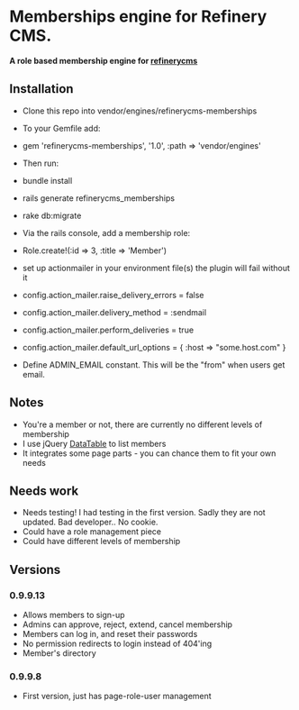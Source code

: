 # Memberships engine for Refinery CMS.

__A role based membership engine for [refinerycms](http://refinerycms.com)__

## Installation

* Clone this repo into vendor/engines/refinerycms-memberships
* To your Gemfile add: 
* gem 'refinerycms-memberships', '1.0', :path => 'vendor/engines'
* Then run:
* bundle install
* rails generate refinerycms_memberships
* rake db:migrate
* Via the rails console, add a membership role:
* Role.create!(:id => 3, :title => 'Member')

 * set up actionmailer in your environment file(s) the plugin will fail without it

*  config.action_mailer.raise_delivery_errors = false
*  config.action_mailer.delivery_method = :sendmail
*  config.action_mailer.perform_deliveries = true
*  config.action_mailer.default_url_options = { :host => "some.host.com" }

* Define ADMIN_EMAIL constant. This will be the "from" when users get email.



## Notes

* You're a member or not, there are currently no different levels of membership
* I use jQuery [DataTable](http://www.datatables.net/index) to list members
* It integrates some page parts - you can chance them to fit your own needs

## Needs work

* Needs testing!  I had testing in the first version.  Sadly they are not updated.  Bad developer.. No cookie.
* Could have a role management piece
* Could have different levels of membership

## Versions

### 0.9.9.13
* Allows members to sign-up
* Admins can approve, reject, extend, cancel membership
* Members can log in, and reset their passwords
* No permission redirects to login instead of 404'ing
* Member's directory

### 0.9.9.8
* First version, just has page-role-user management
